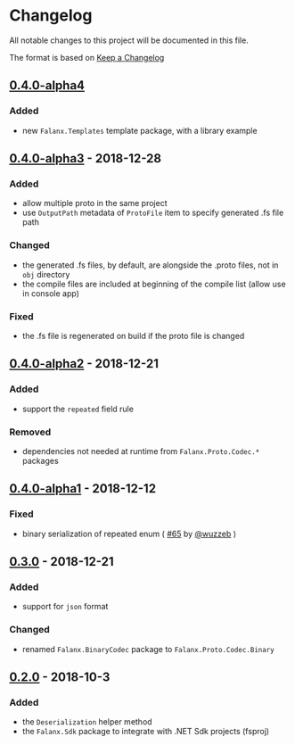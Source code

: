 # Changelog

All notable changes to this project will be documented in this file.

The format is based on [Keep a Changelog](https://keepachangelog.com/en/1.0.0/)

## [0.4.0-alpha4]
### Added
- new `Falanx.Templates` template package, with a library example

## [0.4.0-alpha3] - 2018-12-28
### Added
- allow multiple proto in the same project
- use `OutputPath` metadata of `ProtoFile` item to specify generated .fs file path

### Changed
- the generated .fs files, by default, are alongside the .proto files, not in `obj` directory
- the compile files are included at beginning of the compile list (allow use in console app)

### Fixed
- the .fs file is regenerated on build if the proto file is changed

## [0.4.0-alpha2] - 2018-12-21
### Added
- support the `repeated` field rule

### Removed
- dependencies not needed at runtime from `Falanx.Proto.Codec.*` packages

## [0.4.0-alpha1] - 2018-12-12
### Fixed
- binary serialization of repeated enum ( [#65](https://github.com/jet/falanx/pull/65) by [@wuzzeb](https://github.com/wuzzeb) )

## [0.3.0] - 2018-12-21
### Added
- support for `json` format

### Changed
- renamed `Falanx.BinaryCodec` package to `Falanx.Proto.Codec.Binary`

## [0.2.0] - 2018-10-3
### Added
- the `Deserialization` helper method
- the `Falanx.Sdk` package to integrate with .NET Sdk projects (fsproj)

[0.4.0-alpha4]: https://github.com/jet/falanx/compare/v0.4.0-alpha3...HEAD
[0.4.0-alpha3]: https://github.com/jet/falanx/compare/v0.4.0-alpha2...v0.4.0-alpha3
[0.4.0-alpha2]: https://github.com/jet/falanx/compare/v0.4.0-alpha1...v0.4.0-alpha2
[0.4.0-alpha1]: https://github.com/jet/falanx/compare/v0.3.0...v0.4.0-alpha1
[0.3.0]: https://github.com/jet/falanx/compare/v0.2.0...v0.3.0
[0.2.0]: https://github.com/jet/falanx/compare/22743b53ac81e4f91df68cd9fbdea7086d88e746...v0.2.0
